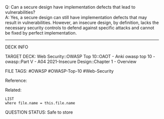 Q: Can a secure design have implementation defects that lead to vulnerabilities?  
A: Yes, a secure design can still have implementation defects that may result in vulnerabilities. However, an insecure design, by definition, lacks the necessary security controls to defend against specific attacks and cannot be fixed by perfect implementation.
<!--ID: 1697070655508-->

---

DECK INFO

TARGET DECK: Web Security::OWASP Top 10::OAOT - Anki owasp top 10 - owasp::Part V - A04 2021-Insecure Design::Chapter 1 - Overview

FILE TAGS: #OWASP #OWASP-Top-10 #Web-Security

Reference:

Related:

```dataview
LIST
where file.name = this.file.name
```

QUESTION STATUS: Safe to store